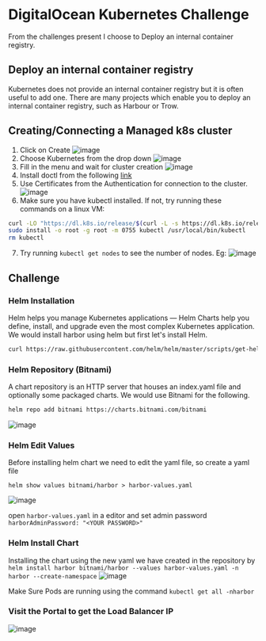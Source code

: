 # DigitalOcean Kubernetes Challenge

From the challenges present I choose to Deploy an internal container registry.

## Deploy an internal container registry
Kubernetes does not provide an internal container registry but it is often useful to add one. There are many projects which enable you to deploy an internal container registry, such as Harbour or Trow. 

## Creating/Connecting a Managed k8s cluster

1. Click on Create
  ![image](https://user-images.githubusercontent.com/67012359/146408092-0b26dcd4-060c-4276-8810-6d5e3f9e7ed6.png)
2. Choose Kubernetes from the drop down 
  ![image](https://user-images.githubusercontent.com/67012359/146408456-0175f628-5994-4889-a99e-32c25ac1ca8c.png)
3. Fill in the menu and wait for cluster creation
  ![image](https://user-images.githubusercontent.com/67012359/146408603-c47d683f-e767-41b8-884e-47340ca25876.png)
4. Install doctl from the following [link](https://docs.digitalocean.com/reference/doctl/how-to/install/)
5. Use Certificates from the Authentication for connection to the cluster. 
  ![image](https://user-images.githubusercontent.com/67012359/146408986-c8c71c0d-624c-4034-aeff-d45ddda4e51b.png)
6. Make sure you have kubectl installed. If not, try running these commands on a linux VM:
```bash
curl -LO "https://dl.k8s.io/release/$(curl -L -s https://dl.k8s.io/release/stable.txt)/bin/linux/amd64/kubectl"
sudo install -o root -g root -m 0755 kubectl /usr/local/bin/kubectl
rm kubectl
```
7. Try running `kubectl get nodes` to see the number of nodes. Eg: 
  ![image](https://user-images.githubusercontent.com/67012359/146409442-af33e8dd-b828-4ce4-93ca-2edd1ed5a1a0.png)

## Challenge 

### Helm Installation 

Helm helps you manage Kubernetes applications — Helm Charts help you define, install, and upgrade even the most complex Kubernetes application. We would install harbor using helm but first let's install Helm.

```bash
curl https://raw.githubusercontent.com/helm/helm/master/scripts/get-helm-3 | bash
```

### Helm Repository (Bitnami)
 A chart repository is an HTTP server that houses an index.yaml file and optionally some packaged charts. We would use Bitnami for the following.
```bash
helm repo add bitnami https://charts.bitnami.com/bitnami
```
![image](https://user-images.githubusercontent.com/67012359/146411694-4d26645e-bf92-4b40-8533-3a111a56bd21.png)

### Helm Edit Values

Before installing helm chart we need to edit the yaml file, so create a yaml file 
```
helm show values bitnami/harbor > harbor-values.yaml
```
![image](https://user-images.githubusercontent.com/67012359/146412067-567f57f9-a59b-41da-9d49-608fe5e3c26d.png)


open `harbor-values.yaml` in a editor and set admin password `harborAdminPassword: "<YOUR PASSWORD>"`

### Helm Install Chart
Installing the chart using the new yaml we have created in the repository by `helm install harbor bitnami/harbor --values harbor-values.yaml -n harbor --create-namespace`
![image](https://user-images.githubusercontent.com/67012359/146412850-6e5afc44-71d9-4897-92b0-0241f2e667d4.png)

Make Sure Pods are running using the command `kubectl get all -nharbor`


### Visit the Portal to get the Load Balancer IP
![image](https://user-images.githubusercontent.com/67012359/146413691-f031fc10-c828-4ff7-ac1a-e58d6dbe292b.png)


